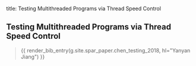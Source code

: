title: Testing Multithreaded Programs via Thread Speed Control

## Testing Multithreaded Programs via Thread Speed Control

> {{ render_bib_entry(g.site.spar_paper.chen_testing_2018, hl="Yanyan Jiang") }}
